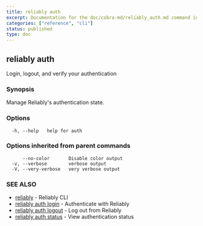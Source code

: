 ```yaml
---
title: reliably auth
excerpt: Documentation for the doc/cobra-md/reliably_auth.md command in the Reliably CLI
categories: ["reference", "cli"]
status: published
type: doc
---
```

## reliably auth

Login, logout, and verify your authentication

### Synopsis

Manage Reliably's authentication state.

### Options

```
  -h, --help   help for auth
```

### Options inherited from parent commands

```
      --no-color       Disable color output
  -v, --verbose        verbose output
  -V, --very-verbose   very verbose output
```

### SEE ALSO

* [reliably](/docs/reference/cli/reliably/)	 - Reliably CLI
* [reliably auth login](/docs/reference/cli/reliably-auth-login/)	 - Authenticate with Reliably
* [reliably auth logout](/docs/reference/cli/reliably-auth-logout/)	 - Log out from Reliably
* [reliably auth status](/docs/reference/cli/reliably-auth-status/)	 - View authentication status

